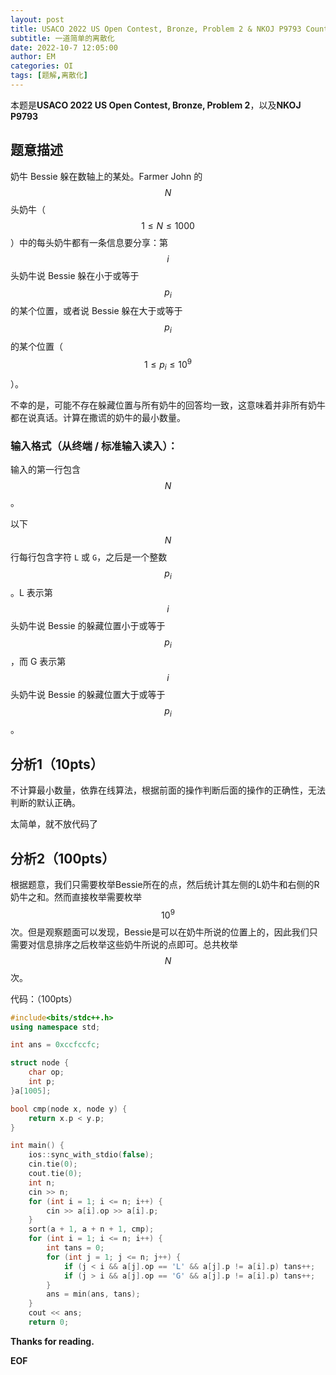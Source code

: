 ```yaml
---
layout: post
title: USACO 2022 US Open Contest, Bronze, Problem 2 & NKOJ P9793 Counting Liars 题解
subtitle: 一道简单的离散化
date: 2022-10-7 12:05:00
author: EM
categories: OI
tags: [题解,离散化]
---
```

本题是**USACO 2022 US Open Contest, Bronze, Problem 2**，以及**NKOJ P9793**

## **题意描述**

奶牛 Bessie 躲在数轴上的某处。Farmer John 的 $$N$$ 头奶牛（$$1\leq N\leq1000$$）中的每头奶牛都有一条信息要分享：第 $$i$$ 头奶牛说 Bessie 躲在小于或等于 $$p_{i}$$ 的某个位置，或者说 Bessie 躲在大于或等于 $$p_{i}$$ 的某个位置（$$1 \leq p_{i} \leq 10^9$$）。

不幸的是，可能不存在躲藏位置与所有奶牛的回答均一致，这意味着并非所有奶牛都在说真话。计算在撒谎的奶牛的最小数量。



### 输入格式（从终端 / 标准输入读入）：

输入的第一行包含 $$N$$。

以下 $$N$$ 行每行包含字符 `L` 或 `G`，之后是一个整数 $$p_{i}$$。L 表示第 $$i$$ 头奶牛说 Bessie 的躲藏位置小于或等于 $$p_{i}$$，而 G 表示第 $$i$$ 头奶牛说 Bessie 的躲藏位置大于或等于 $$p_{i}$$。

## **分析1（10pts）**

不计算最小数量，依靠在线算法，根据前面的操作判断后面的操作的正确性，无法判断的默认正确。

太简单，就不放代码了

## **分析2（100pts）**

根据题意，我们只需要枚举Bessie所在的点，然后统计其左侧的L奶牛和右侧的R奶牛之和。然而直接枚举需要枚举 $$10^9$$ 次。但是观察题面可以发现，Bessie是可以在奶牛所说的位置上的，因此我们只需要对信息排序之后枚举这些奶牛所说的点即可。总共枚举 $$N$$ 次。

代码：（100pts）

```c++
#include<bits/stdc++.h>
using namespace std;

int ans = 0xccfccfc;

struct node {
	char op;
	int p;
}a[1005];

bool cmp(node x, node y) {
	return x.p < y.p;
}

int main() {
	ios::sync_with_stdio(false);
	cin.tie(0);
	cout.tie(0);
	int n;
	cin >> n;
	for (int i = 1; i <= n; i++) {
		cin >> a[i].op >> a[i].p;
	}
	sort(a + 1, a + n + 1, cmp);
	for (int i = 1; i <= n; i++) {
		int tans = 0;
		for (int j = 1; j <= n; j++) {
			if (j < i && a[j].op == 'L' && a[j].p != a[i].p) tans++;
			if (j > i && a[j].op == 'G' && a[j].p != a[i].p) tans++;
		}
		ans = min(ans, tans);
	}
	cout << ans;
	return 0;
```



**Thanks for reading.**

**EOF**

